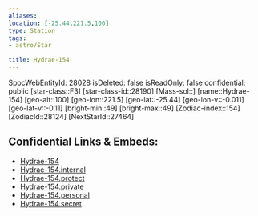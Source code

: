 ```yaml
---
aliases: 
location: [-25.44,221.5,100]
type: Station
tags:
- astro/Star

title: Hydrae-154
---
```

SpocWebEntityId: 28028
isDeleted: false
isReadOnly: false
confidential: public
[star-class::F3]
[star-class-id::28190]
[Mass-sol::]
[name::Hydrae-154]
[geo-alt::100]
[geo-lon::221.5]
[geo-lat::-25.44]
[geo-lon-v::-0.011]
[geo-lat-v::-0.11]
[bright-min::49]
[bright-max::49]
[Zodiac-index::154]
[ZodiacId::28124]
[NextStarId::27464]



## Confidential Links & Embeds: 
- [Hydrae-154](../../../_public/astro/Star/Hydrae-154.md) 
- [Hydrae-154.internal](../../../_internal/astro/Star/Hydrae-154.internal.md) 
- [Hydrae-154.protect](../../../_protect/astro/Star/Hydrae-154.protect.md) 
- [Hydrae-154.private](../../../_private/astro/Star/Hydrae-154.private.md) 
- [Hydrae-154.personal](../../../_personal/astro/Star/Hydrae-154.personal.md) 
- [Hydrae-154.secret](../../../_secret/astro/Star/Hydrae-154.secret.md)

